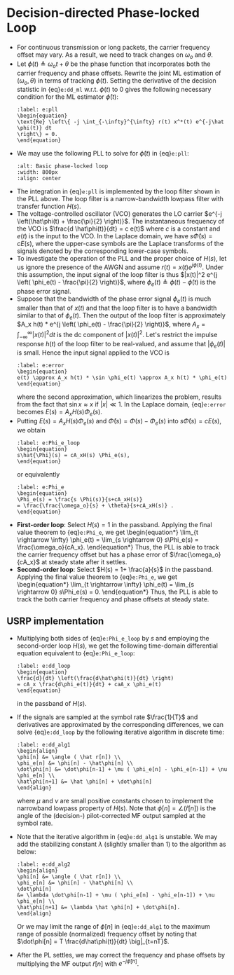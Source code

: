 # Decision-directed Phase-locked Loop 
* For continuous transmission or long packets, the carrier frequency
  offset may vary. As a result, we need to track changes on $\omega_o$
  and $\theta$.
* Let $\phi(t) \triangleq \omega_o t + \theta$ be the phase function
  that incorporates both the carrier frequency and phase
  offsets. Rewrite the joint ML estimation of $(\omega_o, \theta)$ in
  terms of tracking $\phi(t)$. Setting the derivative of the decision
  statistic in {eq}`e:dd_ml` w.r.t. $\phi(t)$ to $0$ gives the
  following necessary condition for the ML estimator $\hat\phi(t)$:
  ```{math}
  :label: e:pll
  \begin{equation}
  \text{Re} \left\{ -j \int_{-\infty}^{\infty} r(t) x^*(t) e^{-j\hat \phi(t)} dt 
  \right\} = 0.
  \end{equation}
  ```
* We may use the following PLL to solve for $\hat\phi(t)$ in {eq}`e:pll`:
  ```{image} ../figures/dd_pll.png
  :alt: Basic phase-locked loop
  :width: 800px 
  :align: center 
  ``` 
* The integration in {eq}`e:pll` is implemented by the loop filter
  shown in the PLL above. The loop filter is a narrow-bandwidth
  lowpass filter with transfer function $H(s)$.
* The voltage-controlled oscillator (VCO) generates the LO carrier
  $e^{-j \left(\hat\phi(t) + \frac{\pi}{2} \right)}$. The
  instantaneous frequency of the VCO is $\frac{d \hat\phi(t)}{dt} = c
  e(t)$ where $c$ is a constant and $e(t)$ is the input to the VCO. In
  the Laplace domain, we have $s\hat\Phi(s) = c E(s)$, where the
  upper-case symbols are the Laplace transforms of the signals denoted
  by the corresponding lower-case symbols.
* To investigate the operation of the PLL and the proper choice of
  $H(s)$, let us ignore the presence of the AWGN and assume $r(t) =
  x(t) e^{j\phi(t)}$. Under this assumption, the input signal of the
  loop filter is thus $|x(t)|^2 e^{j \left( \phi_e(t) - \frac{\pi}{2}
  \right)}$, where $\phi_e (t) \triangleq \phi(t) - \hat\phi(t)$ is
  the phase error signal.
* Suppose that the bandwidth of the phase error signal $\phi_e(t)$ is
  much smaller than that of $x(t)$ and that the loop filter is to have
  a bandwidth similar to that of $\phi_e(t)$. Then the output of the
  loop filter is approximately $A_x h(t) * e^{j \left( \phi_e(t) -
  \frac{\pi}{2} \right)}$, where $A_x = \int_{-\infty}^{\infty}
  |x(t)|^2 dt$ is the dc component of $|x(t)|^2$. Let's restrict the
  impulse response $h(t)$ of the loop filter to be real-valued, and
  assume that $|\phi_e(t)|$ is small. Hence the input signal applied
  to the VCO is 
  ```{math}
  :label: e:error
  \begin{equation} 
  e(t) \approx A_x h(t) * \sin \phi_e(t) \approx A_x h(t) * \phi_e(t) 
  \end{equation}
  ```
  where the second approximation, which linearizes the problem,
  results from the fact that $\sin x \approx x$ if $|x| \ll 1$. In the
  Laplace domain, {eq}`e:error` becomes $E(s) = A_x H(s)
  \Phi_e(s)$. 
* Putting $E(s) = A_x H(s) \Phi_e(s)$ and $\hat\Phi(s) = \Phi(s) -
  \Phi_e(s)$ into $s\hat\Phi(s) = c E(s)$, we obtain
  ```{math}
  :label: e:Phi_e_loop
  \begin{equation}
  s\hat{\Phi}(s) = cA_xH(s) \Phi_e(s), 
  \end{equation}
  ```
  or equivalently
  ```{math}
  :label: e:Phi_e
  \begin{equation}
  \Phi_e(s) = \frac{s \Phi(s)}{s+cA_xH(s)} 
  = \frac{\frac{\omega_o}{s} + \theta}{s+cA_xH(s)} .
  \end{equation}
  ```
* **First-order loop**: Select $H(s) = 1$ in the passband. Applying
  the final value theorem to {eq}`e:Phi_e`, we get
  \begin{equation*}
  \lim_{t \rightarrow \infty} \phi_e(t) 
  = \lim_{s \rightarrow 0} s\Phi_e(s) 
  = \frac{\omega_o}{cA_x}.
  \end{equation*}
  Thus, the PLL is able to track the carrier frequency offset but has
  a phase error of $\frac{\omega_o}{cA_x}$ at steady state after it
  settles.
* **Second-order loop**: Select $H(s) = 1+ \frac{a}{s}$ in the
  passband.  Applying the final value theorem to {eq}`e:Phi_e`, we
  get 
  \begin{equation*}
  \lim_{t \rightarrow \infty} \phi_e(t) 
  = \lim_{s \rightarrow 0} s\Phi_e(s) 
  = 0.
  \end{equation*} 
  Thus, the PLL is able to track the both carrier frequency and phase
  offsets at steady state.

## USRP implementation
* Multiplying both sides of {eq}`e:Phi_e_loop` by $s$ and employing
  the second-order loop $H(s)$, we get the following time-domain
  differential equation equivalent to {eq}`e:Phi_e_loop`:
  ```{math}
  :label: e:dd_loop
  \begin{equation}
  \frac{d}{dt} \left(\frac{d\hat\phi(t)}{dt} \right) 
  = cA_x \frac{d\phi_e(t)}{dt} + caA_x \phi_e(t) 
  \end{equation}
  ```
  in the passband of $H(s)$.
* If the signals are sampled at the symbol rate $\frac{1}{T}$ and
  derivatives are approximated by the corresponding differences, we
  can solve {eq}`e:dd_loop` by the following iterative algorithm in
  discrete time:
  
  ```{math}
  :label: e:dd_alg1
  \begin{align}
  \phi[n] &= \angle ( \hat r[n]) \\
  \phi_e[n] &= \phi[n] - \hat\phi[n] \\
  \dot\phi[n] &= \dot\phi[n-1] + \mu ( \phi_e[n] - \phi_e[n-1]) + \nu \phi_e[n] \\
  \hat\phi[n+1] &= \hat \phi[n] + \dot\phi[n]
  \end{align}
  ```
  where $\mu$ and $\nu$ are small positive constants chosen to
  implement the narrowband lowpass property of $H(s)$. Note that
  $\phi[n] = \angle ( \hat r[n])$ is the angle of the (decision-)
  pilot-corrected MF output sampled at the symbol rate.
* Note that the iterative algorithm in {eq}`e:dd_alg1` is
  unstable. We may add the stabilizing constant $\lambda$ (slightly
  smaller than 1) to the algorithm as below: 
  ```{math}
  :label: e:dd_alg2
  \begin{align}
  \phi[n] &= \angle ( \hat r[n]) \\
  \phi_e[n] &= \phi[n] - \hat\phi[n] \\
  \dot\phi[n]
  &= \lambda \dot\phi[n-1] + \mu ( \phi_e[n] - \phi_e[n-1]) + \nu
  \phi_e[n] \\ 
  \hat\phi[n+1] &= \lambda \hat \phi[n] + \dot\phi[n].
  \end{align}
  ```
  Or we may limit the range of $\dot\phi[n]$ in {eq}`e:dd_alg1` to
  the maximum range of possible (normalized) frequency offset by
  noting that $\dot\phi[n] = T \frac{d\hat\phi(t)}{dt}
  \big|_{t=nT}$.
* After the PL settles, we may correct the frequency and phase offsets
  by multiplying the MF output $\tilde r[n]$ with $e^{-j\hat\phi[n]}$.

